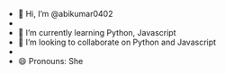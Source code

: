 - 👋 Hi, I’m @abikumar0402
- 
- 🌱 I’m currently learning Python, Javascript
- 💞️ I’m looking to collaborate on Python and Javascript
-
- 😄 Pronouns: She


<!---
abikumar0402/abikumar0402 is a ✨ special ✨ repository because its `README.md` (this file) appears on your GitHub profile.
You can click the Preview link to take a look at your changes.
--->
